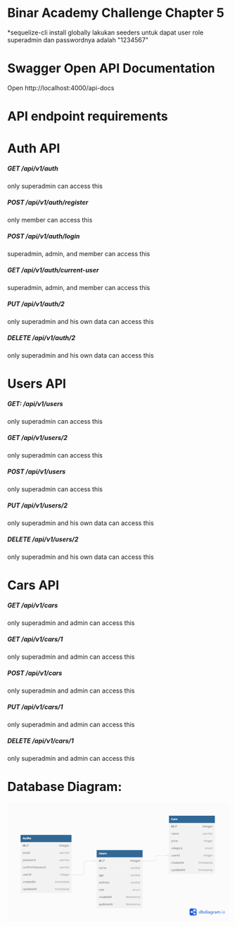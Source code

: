 # Binar Academy Challenge Chapter 5

*sequelize-cli install globally
lakukan seeders untuk dapat user role superadmin dan passwordnya adalah "1234567"

# Swagger Open API Documentation

Open http://localhost:4000/api-docs

# API endpoint requirements

# Auth API

##### GET /api/v1/auth

only superadmin can access this

##### POST /api/v1/auth/register

only member can access this

##### POST /api/v1/auth/login

superadmin, admin, and member can access this

##### GET /api/v1/auth/current-user

superadmin, admin, and member can access this

##### PUT /api/v1/auth/2

only superadmin and his own data can access this

##### DELETE /api/v1/auth/2

only superadmin and his own data can access this

# Users API

##### GET: /api/v1/users

only superadmin can access this

##### GET /api/v1/users/2

only superadmin can access this

##### POST /api/v1/users

only superadmin can access this

##### PUT /api/v1/users/2

only superadmin and his own data can access this

##### DELETE /api/v1/users/2

only superadmin and his own data can access this

# Cars API

##### GET /api/v1/cars

only superadmin and admin can access this

##### GET /api/v1/cars/1

only superadmin and admin can access this

##### POST /api/v1/cars

only superadmin and admin can access this

##### PUT /api/v1/cars/1

only superadmin and admin can access this

##### DELETE /api/v1/cars/1

only superadmin and admin can access this

# Database Diagram:

![diagram](./dbdiagram.png)

